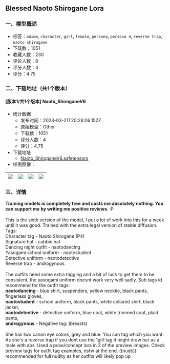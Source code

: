## Blessed Naoto Shirogane Lora
### 一、模型概述

- 标签：`anime`, `character`, `girl`, `female`, `persona`, `persona 4`, `reverse trap`, `naoto shirogane`
- 下载数：1051
- 收藏人数：230
- 评论人数：8
- 评分人数：4
- 评分：4.75

### 二、下载地址（共1个版本）

#### [版本1/共1个版本] Naoto_ShiroganeV6

- 统计数据
  - 发布时间：2023-03-21T20:26:06.152Z
  - 原始模型：Other
  - 下载数：1051
  - 评分人数：4
  - 评分：4.75
- 下载地址
  - [Naoto_ShiroganeV6.safetensors](https://civitai.com/api/download/models/24361)
- 样例图像：

| <img src="https://image.civitai.com/xG1nkqKTMzGDvpLrqFT7WA/471481e2-ff6a-488a-944c-193a91393200/width=450/265062.jpeg" /> | <img src="https://image.civitai.com/xG1nkqKTMzGDvpLrqFT7WA/2ed10f7d-42e2-49f7-e02e-681044445e00/width=450/265076.jpeg" /> | <img src="https://image.civitai.com/xG1nkqKTMzGDvpLrqFT7WA/eb7e8fee-0084-45b0-f0ab-a630f1b65200/width=450/265075.jpeg" /> | <img src="https://image.civitai.com/xG1nkqKTMzGDvpLrqFT7WA/90291ac4-69ca-4cc4-7bc1-f848e3df4b00/width=450/265074.jpeg" /> |
| ---- | ---- | ---- | ---- |


### 三、详情
<p><strong>Training models is completely free and costs me absolutely nothing. You can support me by writing me positive reviews. </strong>:P<br /><br />This is the sixth version of the model, I put a lot of work into this for a week until it was good. Trained with the extra legal version of stable diffusion.<br />Tags: <br />Character tag - Naoto Shirogane (P4)<br />Signature hat - cabbie hat<br />Dancing night outfit - naotodancing<br />Yasogami school uniform - naotostudent<br />Detective uniform - naotodetective<br />Reverse trap - androgynous<br /><br />The outfits need some extra tagging and a bit of luck to get them to be consistent, the yasogami uniform doesnt work very well sadly. Sub tags id recommend for the outfit tags:<br /><strong>naotodancing</strong> - blue shirt, suspenders, yellow necktie, black pants, fingerless gloves,<br /><strong>naotostudent</strong> - school uniform, black pants, white collared shirt, black jacket,<br /><strong>naotodetective</strong> - detective uniform, blue coat, white trimmed coat, plaid pants,<br /><strong>androgynous</strong> - Negative tag: (breasts)<br /><br />She has two canon eye colors, grey and blue. You can tag which you want. As she's a reverse trap if you dont use the 1girl tag it might draw her as a male with abs. Used a pose/concept lora in 2 of the preview images. Check preview tags for outfit tag examples, nsfw at the end. ((nude)) recommended for full nudity as her outfits will likely pop up</p>